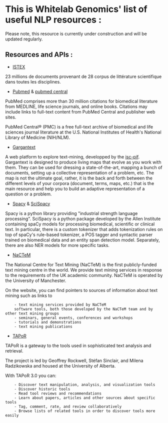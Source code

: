 # This is Whitelab Genomics' list of useful NLP resources : 

Please note, this resource is currently under construction and will be updated regularly.

## Resources and APIs :

- [ISTEX](https://www.istex.fr/) 

23 millions de documents provenant de 28 corpus de littérature scientifique dans toutes les disciplines.

- [Pubmed](https://www.ncbi.nlm.nih.gov/pubmed/) & [pubmed central](https://www.ncbi.nlm.nih.gov/pmc/)

PubMed comprises more than 30 million citations for biomedical literature from MEDLINE, life science journals, and online books. Citations may include links to full-text content from PubMed Central and publisher web sites. 

PubMed Central® (PMC) is a free full-text archive of biomedical and life sciences journal literature at the U.S. National Institutes of Health's National Library of Medicine (NIH/NLM). 

- [Gargantext](https://gargantext.org/)

A web platform to explore text-mining, developped by the [isc-pif](https://iscpif.fr/). Gargantext is designed to produce living maps that evolve as you work with them. They can be used for dressing a state-of-the-art, mapping a bunch of documents, setting up a collective representation of a problem, etc. The map is not the ultimate goal, rather, it is the back and forth between the different levels of your corpora (document, terms, maps, etc.) that is the main resource and help you to build an adaptive representation of a question or a problem.


- [Spacy](https://spacy.io/) & [SciSpacy](https://allenai.github.io/scispacy/)

Spacy is a python library providing "industrial strength language processing". SciSpacy is a python package developed by the Allen Institute containing spaCy models for processing biomedical, scientific or clinical text.
In particular, there is a custom tokenizer that adds tokenization rules on top of spaCy's rule-based tokenizer, a POS tagger and syntactic parser trained on biomedical data and an entity span detection model. Separately, there are also NER models for more specific tasks.


- [NaCTeM](http://www.nactem.ac.uk/index.php)

The National Centre for Text Mining (NaCTeM) is the first publicly-funded text mining centre in the world. We provide text mining services in response to the requirements of the UK academic community. NaCTeM is operated by the University of Manchester.

On the website, you can find pointers to sources of information about text mining such as links to

        - text mining services provided by NaCTeM
        software tools, both those developed by the NaCTeM team and by other text mining groups
        - seminars, general events, conferences and workshops
        - tutorials and demonstrations
        - text mining publications

- [TAPoR](http://tapor.ca/home)

TAPoR is a gateway to the tools used in sophisticated text analysis and retrieval.

The project is led by Geoffrey Rockwell, Stéfan Sinclair, and Milena Radzikowska and housed at the University of Alberta.

 With TAPoR 3.0 you can:

        - Discover text manipulation, analysis, and visualization tools
        - Discover historic tools
        - Read tool reviews and recommendations
        - Learn about papers, articles and other sources about specific tools
        - Tag, comment, rate, and review collaboratively
        - Browse lists of related tools in order to discover tools more easily
